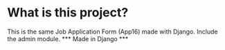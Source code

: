 # What is this project?
This is the same Job Application Form (App16) made with Django. 
Include the admin module. 
 *** Made in Django ***
